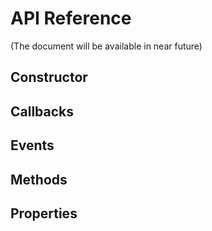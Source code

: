 # API Reference 

(The document will be available in near future)

## Constructor

## Callbacks

## Events

## Methods

## Properties

